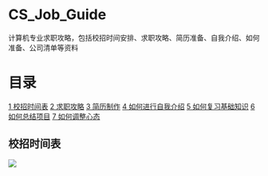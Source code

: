 # CS_Job_Guide

计算机专业求职攻略，包括校招时间安排、求职攻略、简历准备、自我介绍、如何准备、公司清单等资料

# 目录
[1 校招时间表](#Scheduled)
[2 求职攻略](#Scheduled)
[3 简历制作](#Scheduled)
[4 如何进行自我介绍](https://github.com/wuyoueeee/CS_Job_Guide/blob/master/docs/%E8%87%AA%E6%88%91%E4%BB%8B%E7%BB%8D.md)
[5 如何复习基础知识](#Scheduled)
[6 如何总结项目](#Scheduled)
[7 如何调整心态](#Scheduled)

   
<a name="Scheduled"></a>

## 校招时间表
![](https://cs-job-guide.oss-cn-beijing.aliyuncs.com/image/%E6%97%B6%E9%97%B4%E8%BD%B4.png)